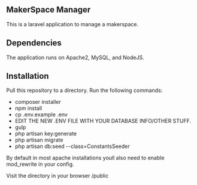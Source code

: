 ## MakerSpace Manager

This is a laravel application to manage a makerspace.

## Dependencies

The application runs on Apache2, MySQL, and NodeJS. 

## Installation 

Pull this repository to a directory.
Run the following commands:

* composer installer
* npm install
* cp .env.example .env
* EDIT THE NEW .ENV FILE WITH YOUR DATABASE INFO/OTHER STUFF. 
* gulp
* php artisan key:generate
* php artisan migrate
* php artisan db:seed --class=ConstantsSeeder

By default in most apache installations youll also need to enable mod_rewrite in your config.

Visit the directory in your browser /public
